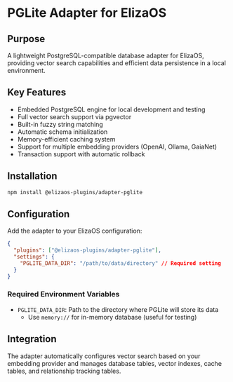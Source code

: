 # PGLite Adapter for ElizaOS

## Purpose
A lightweight PostgreSQL-compatible database adapter for ElizaOS, providing vector search capabilities and efficient data persistence in a local environment.

## Key Features
- Embedded PostgreSQL engine for local development and testing
- Full vector search support via pgvector
- Built-in fuzzy string matching
- Automatic schema initialization
- Memory-efficient caching system
- Support for multiple embedding providers (OpenAI, Ollama, GaiaNet)
- Transaction support with automatic rollback

## Installation
```bash
npm install @elizaos-plugins/adapter-pglite
```

## Configuration
Add the adapter to your ElizaOS configuration:

```json
{
  "plugins": ["@elizaos-plugins/adapter-pglite"],
  "settings": {
    "PGLITE_DATA_DIR": "/path/to/data/directory" // Required setting
  }
}
```

### Required Environment Variables
- `PGLITE_DATA_DIR`: Path to the directory where PGLite will store its data
  - Use `memory://` for in-memory database (useful for testing)

## Integration
The adapter automatically configures vector search based on your embedding provider and manages database tables, vector indexes, cache tables, and relationship tracking tables.
